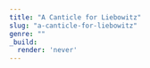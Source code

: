 ```yaml
---
title: "A Canticle for Liebowitz"
slug: "a-canticle-for-liebowitz"
genre: ""
_build:
  render: 'never'
---
```


